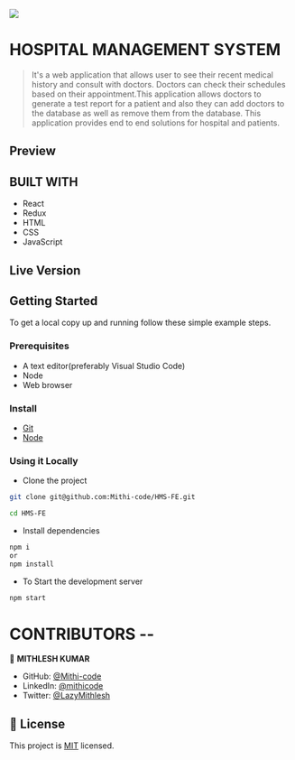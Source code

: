 ![](https://img.shields.io/badge/CODER's-SQUAD-brown)

# HOSPITAL MANAGEMENT SYSTEM

> It's a web application that allows user to see their recent medical history and consult with doctors. Doctors can check their schedules based on their appointment.This application allows doctors to generate a test report for a patient and also they can add doctors to the database as well as remove them from the database. This application provides end to end solutions for hospital and patients. 

## Preview


## BUILT WITH 
- React 
- Redux
- HTML 
- CSS
- JavaScript

## Live Version

## Getting Started

To get a local copy up and running follow these simple example steps.

### Prerequisites
- A text editor(preferably Visual Studio Code)
- Node
- Web browser

### Install
- [Git](https://git-scm.com/downloads)
- [Node](https://nodejs.org/en/download/)

### Using it Locally

- Clone the project

```bash 
git clone git@github.com:Mithi-code/HMS-FE.git

cd HMS-FE
```

- Install dependencies
```bash
npm i 
or
npm install
```
- To Start the development server
```bash
npm start

```
# CONTRIBUTORS -- 
👤 **MITHLESH KUMAR**

- GitHub: [@Mithi-code](https://github.com/Mithi-code)
- LinkedIn: [@mithicode](https://www.linkedin.com/in/mithicode/)
- Twitter: [@LazyMithlesh](https://twitter.com/LazyMithlesh)

## 📝 License

This project is [MIT](./LICENSE.md) licensed.